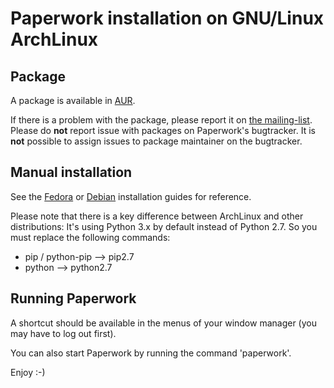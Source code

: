 # Paperwork installation on GNU/Linux ArchLinux


## Package

A package is available in [AUR](https://aur.archlinux.org/packages/paperwork/).

If there is a problem with the package, please report it on
[the mailing-list](https://github.com/jflesch/paperwork/wiki/Contact#mailing-list).
Please do **not** report issue with packages on Paperwork's bugtracker. It is
**not** possible to assign issues to package maintainer on the bugtracker.


## Manual installation

See the [Fedora](install.fedora) or [Debian](install.debian) installation
guides for reference.

Please note that there is a key difference between ArchLinux and other
distributions: It's using Python 3.x by default instead of Python 2.7.
So you must replace the following commands:

* pip / python-pip --> pip2.7
* python --> python2.7


## Running Paperwork

A shortcut should be available in the menus of your window manager (you may
have to log out first).

You can also start Paperwork by running the command 'paperwork'.

Enjoy :-)
